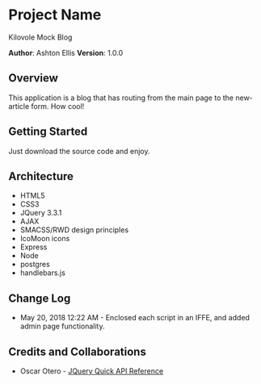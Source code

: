 # Project Name
Kilovole Mock Blog

**Author**: Ashton Ellis
**Version**: 1.0.0 

## Overview
This application is a blog that has routing from the main page to the new-article form. How cool!

## Getting Started
Just download the source code and enjoy.

## Architecture
* HTML5
* CSS3
* JQuery 3.3.1
* AJAX
* SMACSS/RWD design principles
* IcoMoon icons
* Express
* Node
* postgres
* handlebars.js

## Change Log
- May 20, 2018 12:22 AM - Enclosed each script in an IFFE, and added admin page functionality.

## Credits and Collaborations
* Oscar Otero - [JQuery Quick API Reference](https://oscarotero.com/jquery/)
